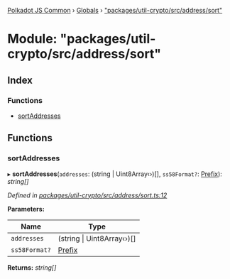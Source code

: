 [Polkadot JS Common](../README.md) › [Globals](../globals.md) › ["packages/util-crypto/src/address/sort"](_packages_util_crypto_src_address_sort_.md)

# Module: "packages/util-crypto/src/address/sort"

## Index

### Functions

* [sortAddresses](_packages_util_crypto_src_address_sort_.md#sortaddresses)

## Functions

###  sortAddresses

▸ **sortAddresses**(`addresses`: (string | Uint8Array‹›)[], `ss58Format?`: [Prefix](_packages_util_crypto_src_address_types_.md#prefix)): *string[]*

*Defined in [packages/util-crypto/src/address/sort.ts:12](https://github.com/polkadot-js/common/blob/437314e5/packages/util-crypto/src/address/sort.ts#L12)*

**Parameters:**

Name | Type |
------ | ------ |
`addresses` | (string &#124; Uint8Array‹›)[] |
`ss58Format?` | [Prefix](_packages_util_crypto_src_address_types_.md#prefix) |

**Returns:** *string[]*
